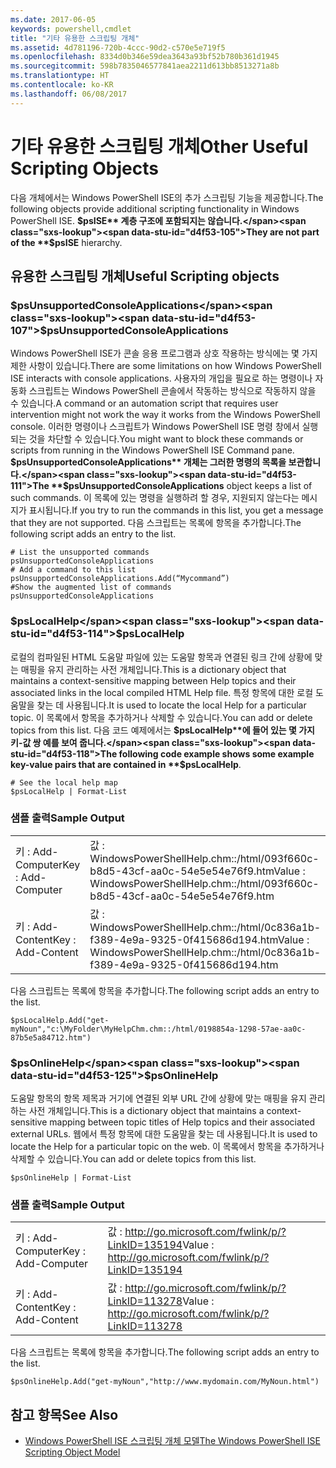 ```yaml
---
ms.date: 2017-06-05
keywords: powershell,cmdlet
title: "기타 유용한 스크립팅 개체"
ms.assetid: 4d781196-720b-4ccc-90d2-c570e5e719f5
ms.openlocfilehash: 8334d0b346e59dea3643a93bf52b780b361d1945
ms.sourcegitcommit: 598b7835046577841aea2211d613bb8513271a8b
ms.translationtype: HT
ms.contentlocale: ko-KR
ms.lasthandoff: 06/08/2017
---
```

# <a name="other-useful-scripting-objects"></a><span data-ttu-id="d4f53-103">기타 유용한 스크립팅 개체</span><span class="sxs-lookup"><span data-stu-id="d4f53-103">Other Useful Scripting Objects</span></span>
  <span data-ttu-id="d4f53-104">다음 개체에서는 Windows PowerShell ISE의 추가 스크립팅 기능을 제공합니다.</span><span class="sxs-lookup"><span data-stu-id="d4f53-104">The following objects provide additional scripting functionality in Windows PowerShell ISE.</span></span> <span data-ttu-id="d4f53-105">**$psISE** 계층 구조에 포함되지는 않습니다.</span><span class="sxs-lookup"><span data-stu-id="d4f53-105">They are not part of the **$psISE** hierarchy.</span></span>

## <a name="useful-scripting-objects"></a><span data-ttu-id="d4f53-106">유용한 스크립팅 개체</span><span class="sxs-lookup"><span data-stu-id="d4f53-106">Useful Scripting objects</span></span>

### <a name="psunsupportedconsoleapplications"></a><span data-ttu-id="d4f53-107">$psUnsupportedConsoleApplications</span><span class="sxs-lookup"><span data-stu-id="d4f53-107">$psUnsupportedConsoleApplications</span></span>
 <span data-ttu-id="d4f53-108">Windows PowerShell ISE가 콘솔 응용 프로그램과 상호 작용하는 방식에는 몇 가지 제한 사항이 있습니다.</span><span class="sxs-lookup"><span data-stu-id="d4f53-108">There are some limitations on how Windows PowerShell ISE interacts with console applications.</span></span> <span data-ttu-id="d4f53-109">사용자의 개입을 필요로 하는 명령이나 자동화 스크립트는 Windows PowerShell 콘솔에서 작동하는 방식으로 작동하지 않을 수 있습니다.</span><span class="sxs-lookup"><span data-stu-id="d4f53-109">A command or an automation script that requires user intervention might not work the way it works from the Windows PowerShell console.</span></span> <span data-ttu-id="d4f53-110">이러한 명령이나 스크립트가 Windows PowerShell ISE 명령 창에서 실행되는 것을 차단할 수 있습니다.</span><span class="sxs-lookup"><span data-stu-id="d4f53-110">You might want to block these commands or scripts from running in the Windows PowerShell ISE Command pane.</span></span> <span data-ttu-id="d4f53-111">**$psUnsupportedConsoleApplications** 개체는 그러한 명령의 목록을 보관합니다.</span><span class="sxs-lookup"><span data-stu-id="d4f53-111">The **$psUnsupportedConsoleApplications** object keeps a list of such commands.</span></span> <span data-ttu-id="d4f53-112">이 목록에 있는 명령을 실행하려 할 경우, 지원되지 않는다는 메시지가 표시됩니다.</span><span class="sxs-lookup"><span data-stu-id="d4f53-112">If you try to run the commands in this list, you get a message that they are not supported.</span></span> <span data-ttu-id="d4f53-113">다음 스크립트는 목록에 항목을 추가합니다.</span><span class="sxs-lookup"><span data-stu-id="d4f53-113">The following script adds an entry to the list.</span></span>

```
# List the unsupported commands
psUnsupportedConsoleApplications
# Add a command to this list
psUnsupportedConsoleApplications.Add(“Mycommand”)
#Show the augmented list of commands
psUnsupportedConsoleApplications

```

### <a name="pslocalhelp"></a><span data-ttu-id="d4f53-114">$psLocalHelp</span><span class="sxs-lookup"><span data-stu-id="d4f53-114">$psLocalHelp</span></span>
 <span data-ttu-id="d4f53-115">로컬의 컴파일된 HTML 도움말 파일에 있는 도움말 항목과 연결된 링크 간에 상황에 맞는 매핑을 유지 관리하는 사전 개체입니다.</span><span class="sxs-lookup"><span data-stu-id="d4f53-115">This is a dictionary object that maintains a context-sensitive mapping between Help topics and their associated links in the local compiled HTML Help file.</span></span> <span data-ttu-id="d4f53-116">특정 항목에 대한 로컬 도움말을 찾는 데 사용됩니다.</span><span class="sxs-lookup"><span data-stu-id="d4f53-116">It is used to locate the local Help for a particular topic.</span></span> <span data-ttu-id="d4f53-117">이 목록에서 항목을 추가하거나 삭제할 수 있습니다.</span><span class="sxs-lookup"><span data-stu-id="d4f53-117">You can add or delete topics from this list.</span></span> <span data-ttu-id="d4f53-118">다음 코드 예제에서는 **$psLocalHelp**에 들어 있는 몇 가지 키-값 쌍 예를 보여 줍니다.</span><span class="sxs-lookup"><span data-stu-id="d4f53-118">The following code example shows some example key-value pairs that are contained in **$psLocalHelp**.</span></span>

```
# See the local help map
$psLocalHelp | Format-List

```

### <a name="sample-output"></a><span data-ttu-id="d4f53-119">샘플 출력</span><span class="sxs-lookup"><span data-stu-id="d4f53-119">Sample Output</span></span>

|||
|-|-|
|<span data-ttu-id="d4f53-120">키 : Add-Computer</span><span class="sxs-lookup"><span data-stu-id="d4f53-120">Key : Add-Computer</span></span>|<span data-ttu-id="d4f53-121">값 : WindowsPowerShellHelp.chm::/html/093f660c-b8d5-43cf-aa0c-54e5e54e76f9.htm</span><span class="sxs-lookup"><span data-stu-id="d4f53-121">Value : WindowsPowerShellHelp.chm::/html/093f660c-b8d5-43cf-aa0c-54e5e54e76f9.htm</span></span>|
|<span data-ttu-id="d4f53-122">키 : Add-Content</span><span class="sxs-lookup"><span data-stu-id="d4f53-122">Key : Add-Content</span></span>|<span data-ttu-id="d4f53-123">값 : WindowsPowerShellHelp.chm::/html/0c836a1b-f389-4e9a-9325-0f415686d194.htm</span><span class="sxs-lookup"><span data-stu-id="d4f53-123">Value : WindowsPowerShellHelp.chm::/html/0c836a1b-f389-4e9a-9325-0f415686d194.htm</span></span>|

 <span data-ttu-id="d4f53-124">다음 스크립트는 목록에 항목을 추가합니다.</span><span class="sxs-lookup"><span data-stu-id="d4f53-124">The following script adds an entry to the list.</span></span>

```
$psLocalHelp.Add("get-myNoun","c:\MyFolder\MyHelpChm.chm::/html/0198854a-1298-57ae-aa0c-87b5e5a84712.htm")
```

### <a name="psonlinehelp"></a><span data-ttu-id="d4f53-125">$psOnlineHelp</span><span class="sxs-lookup"><span data-stu-id="d4f53-125">$psOnlineHelp</span></span>
 <span data-ttu-id="d4f53-126">도움말 항목의 항목 제목과 거기에 연결된 외부 URL 간에 상황에 맞는 매핑을 유지 관리하는 사전 개체입니다.</span><span class="sxs-lookup"><span data-stu-id="d4f53-126">This is a dictionary object that maintains a context-sensitive mapping between topic titles of Help topics and their associated external URLs.</span></span> <span data-ttu-id="d4f53-127">웹에서 특정 항목에 대한 도움말을 찾는 데 사용됩니다.</span><span class="sxs-lookup"><span data-stu-id="d4f53-127">It is used to locate the Help for a particular topic on the web.</span></span> <span data-ttu-id="d4f53-128">이 목록에서 항목을 추가하거나 삭제할 수 있습니다.</span><span class="sxs-lookup"><span data-stu-id="d4f53-128">You can add or delete topics from this list.</span></span>

```
$psOnlineHelp | Format-List

```

### <a name="sample-output"></a><span data-ttu-id="d4f53-129">샘플 출력</span><span class="sxs-lookup"><span data-stu-id="d4f53-129">Sample Output</span></span>

|||
|-|-|
|<span data-ttu-id="d4f53-130">키 : Add-Computer</span><span class="sxs-lookup"><span data-stu-id="d4f53-130">Key : Add-Computer</span></span>|<span data-ttu-id="d4f53-131">값 : http://go.microsoft.com/fwlink/p/?LinkID=135194</span><span class="sxs-lookup"><span data-stu-id="d4f53-131">Value : http://go.microsoft.com/fwlink/p/?LinkID=135194</span></span>|
|<span data-ttu-id="d4f53-132">키 : Add-Content</span><span class="sxs-lookup"><span data-stu-id="d4f53-132">Key : Add-Content</span></span>|<span data-ttu-id="d4f53-133">값 : http://go.microsoft.com/fwlink/p/?LinkID=113278</span><span class="sxs-lookup"><span data-stu-id="d4f53-133">Value : http://go.microsoft.com/fwlink/p/?LinkID=113278</span></span>|

 <span data-ttu-id="d4f53-134">다음 스크립트는 목록에 항목을 추가합니다.</span><span class="sxs-lookup"><span data-stu-id="d4f53-134">The following script adds an entry to the list.</span></span>

```
$psOnlineHelp.Add("get-myNoun","http://www.mydomain.com/MyNoun.html")
```

## <a name="see-also"></a><span data-ttu-id="d4f53-135">참고 항목</span><span class="sxs-lookup"><span data-stu-id="d4f53-135">See Also</span></span>
- [<span data-ttu-id="d4f53-136">Windows PowerShell ISE 스크립팅 개체 모델</span><span class="sxs-lookup"><span data-stu-id="d4f53-136">The Windows PowerShell ISE Scripting Object Model</span></span>](../../core-powershell/ise/The-Windows-PowerShell-ISE-Scripting-Object-Model.md)

  
